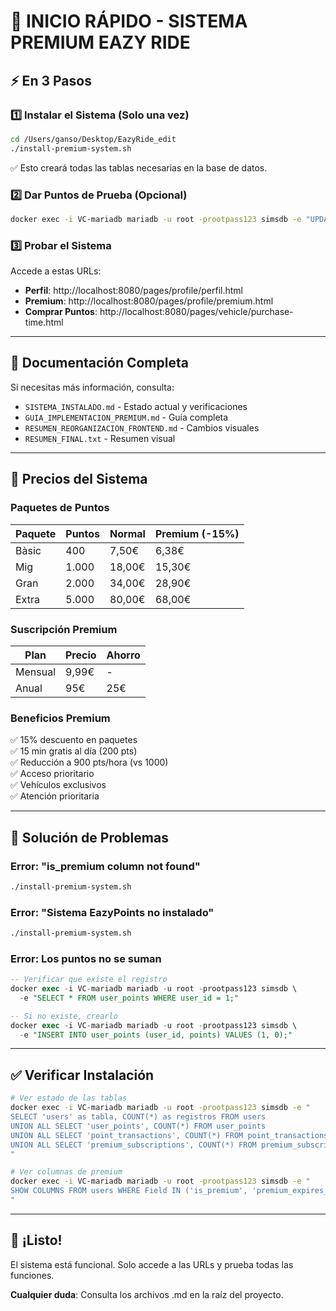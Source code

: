 # 🚀 INICIO RÁPIDO - SISTEMA PREMIUM EAZY RIDE

## ⚡ En 3 Pasos

### 1️⃣ Instalar el Sistema (Solo una vez)

```bash
cd /Users/ganso/Desktop/EazyRide_edit
./install-premium-system.sh
```

✅ Esto creará todas las tablas necesarias en la base de datos.

### 2️⃣ Dar Puntos de Prueba (Opcional)

```bash
docker exec -i VC-mariadb mariadb -u root -prootpass123 simsdb -e "UPDATE user_points SET points = 5000 WHERE user_id = 1;"
```

### 3️⃣ Probar el Sistema

Accede a estas URLs:

- **Perfil**: http://localhost:8080/pages/profile/perfil.html
- **Premium**: http://localhost:8080/pages/profile/premium.html
- **Comprar Puntos**: http://localhost:8080/pages/vehicle/purchase-time.html

---

## 📖 Documentación Completa

Si necesitas más información, consulta:

- `SISTEMA_INSTALADO.md` - Estado actual y verificaciones
- `GUIA_IMPLEMENTACION_PREMIUM.md` - Guía completa
- `RESUMEN_REORGANIZACION_FRONTEND.md` - Cambios visuales
- `RESUMEN_FINAL.txt` - Resumen visual

---

## 🎯 Precios del Sistema

### Paquetes de Puntos

| Paquete | Puntos | Normal | Premium (-15%) |
|---------|--------|--------|----------------|
| Bàsic   | 400    | 7,50€  | 6,38€         |
| Mig     | 1.000  | 18,00€ | 15,30€        |
| Gran    | 2.000  | 34,00€ | 28,90€        |
| Extra   | 5.000  | 80,00€ | 68,00€        |

### Suscripción Premium

| Plan    | Precio | Ahorro |
|---------|--------|--------|
| Mensual | 9,99€  | -      |
| Anual   | 95€    | 25€    |

### Beneficios Premium

✅ 15% descuento en paquetes  
✅ 15 min gratis al día (200 pts)  
✅ Reducción a 900 pts/hora (vs 1000)  
✅ Acceso prioritario  
✅ Vehículos exclusivos  
✅ Atención prioritaria  

---

## 🐛 Solución de Problemas

### Error: "is_premium column not found"
```bash
./install-premium-system.sh
```

### Error: "Sistema EazyPoints no instalado"
```bash
./install-premium-system.sh
```

### Error: Los puntos no se suman
```sql
-- Verificar que existe el registro
docker exec -i VC-mariadb mariadb -u root -prootpass123 simsdb \
  -e "SELECT * FROM user_points WHERE user_id = 1;"

-- Si no existe, crearlo
docker exec -i VC-mariadb mariadb -u root -prootpass123 simsdb \
  -e "INSERT INTO user_points (user_id, points) VALUES (1, 0);"
```

---

## ✅ Verificar Instalación

```bash
# Ver estado de las tablas
docker exec -i VC-mariadb mariadb -u root -prootpass123 simsdb -e "
SELECT 'users' as tabla, COUNT(*) as registros FROM users
UNION ALL SELECT 'user_points', COUNT(*) FROM user_points
UNION ALL SELECT 'point_transactions', COUNT(*) FROM point_transactions
UNION ALL SELECT 'premium_subscriptions', COUNT(*) FROM premium_subscriptions;
"

# Ver columnas de premium
docker exec -i VC-mariadb mariadb -u root -prootpass123 simsdb -e "
SHOW COLUMNS FROM users WHERE Field IN ('is_premium', 'premium_expires_at');
"
```

---

## 🎉 ¡Listo!

El sistema está funcional. Solo accede a las URLs y prueba todas las funciones.

**Cualquier duda**: Consulta los archivos .md en la raíz del proyecto.
